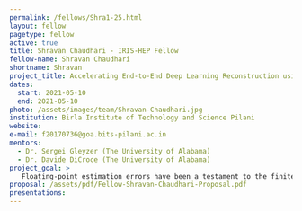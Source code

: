```yaml
---
permalink: /fellows/Shra1-25.html
layout: fellow
pagetype: fellow
active: true
title: Shravan Chaudhari - IRIS-HEP Fellow
fellow-name: Shravan Chaudhari
shortname: Shravan
project_title: Accelerating End-to-End Deep Learning Reconstruction using Graph Neural Networks.
dates:
  start: 2021-05-10
  end: 2021-05-10
photo: /assets/images/team/Shravan-Chaudhari.jpg
institution: Birla Institute of Technology and Science Pilani
website:
e-mail: f20170736@goa.bits-pilani.ac.in
mentors:
  - Dr. Sergei Gleyzer (The University of Alabama)
  - Dr. Davide DiCroce (The University of Alabama)
project_goal: >
   Floating-point estimation errors have been a testament to the finite nature of computing. Moreover, the predominance of Floating-point numbers in real-valued computation does not help that fact. Float computations are highly dependent on precision, and in most cases, very high precision calculation is not only not possible but very inefficient. Here, one has no choice but to resort to lower precision computing, which in turn is quite prone to errors. These errors result in inaccurate and sometimes catastrophic results; hence, it is imperative to estimate these errors accurately. This project aims to use Clad, a source transformation AD tool for C++ implemented as a plugin for the C++ compiler Clang, to develop a generic error estimation framework that is not bound to a particular error approximation model. It will allow users to select their preferable estimation logic and automatically generate functions augmented with code for the specified error estimator.
proposal: /assets/pdf/Fellow-Shravan-Chaudhari-Proposal.pdf
presentations:
---
```

